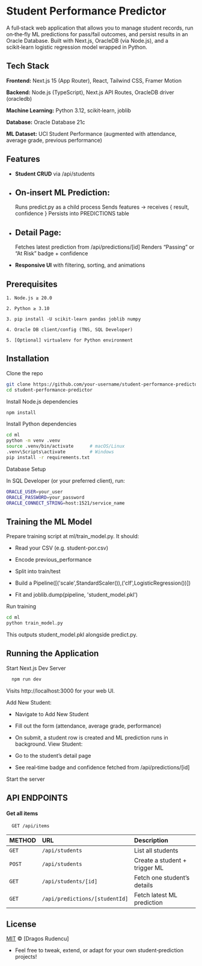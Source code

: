 
# Student Performance Predictor

A full‑stack web application that allows you to manage student records, run on‑the‑fly ML predictions for pass/fail outcomes, and persist results in an Oracle Database. Built with Next.js, OracleDB (via Node.js), and a scikit‑learn logistic regression model wrapped in Python.




## Tech Stack

**Frontend:** Next.js 15 (App Router), React, Tailwind CSS, Framer Motion

**Backend:** Node.js (TypeScript), Next.js API Routes, OracleDB driver (oracledb)

**Machine Learning:** Python 3.12, scikit‑learn, joblib

**Database:** Oracle Database 21c

**ML Dataset:** UCI Student Performance (augmented with attendance, average grade, previous performance)

## Features

- **Student CRUD** via /api/students
- On‑insert ML Prediction:
    -
    Runs predict.py as a child process
    Sends features → receives { result, confidence }
    Persists into PREDICTIONS table
- Detail Page:
    -
    Fetches latest prediction from /api/predictions/[id]
    Renders “Passing” or “At Risk” badge + confidence

- **Responsive UI** with filtering, sorting, and animations

## Prerequisites
    1. Node.js ≥ 20.0

    2. Python ≥ 3.10

    3. pip install -U scikit-learn pandas joblib numpy

    4. Oracle DB client/config (TNS, SQL Developer)

    5. [Optional] virtualenv for Python environment
## Installation


Clone the repo

```bash
git clone https://github.com/your‑username/student‑performance‑predictor.git
cd student-performance-predictor
```

Install Node.js dependencies

```bash
npm install
```

Install Python dependencies

```bash
cd ml
python -m venv .venv
source .venv/bin/activate      # macOS/Linux
.venv\Scripts\activate         # Windows
pip install -r requirements.txt
```
Database Setup

In SQL Developer (or your preferred client), run:
```bash
ORACLE_USER=your_user
ORACLE_PASSWORD=your_password
ORACLE_CONNECT_STRING=host:1521/service_name
```
    
##  Training the ML Model
Prepare training script at ml/train_model.py. It should:

- Read your CSV (e.g. student-por.csv)

- Encode previous_performance

- Split into train/test

- Build a Pipeline([('scale',StandardScaler()),('clf',LogisticRegression())])

- Fit and joblib.dump(pipeline, 'student_model.pkl')


Run training
```bash
cd ml
python train_model.py
```
This outputs student_model.pkl alongside predict.py.
## Running the Application

Start Next.js Dev Server

```bash
  npm run dev
```
Visits http://localhost:3000 for your web UI.

Add New Student:
- Navigate to Add New Student
- Fill out the form (attendance, average grade, performance)
- On submit, a student row is created and ML prediction runs in background.
View Student:
- Go to the student’s detail page

- See real‑time badge and confidence fetched from /api/predictions/[id]


Start the server




## API ENDPOINTS

#### Get all items

```http
  GET /api/items
```

| METHOD | URL    | Description                |
| :-------- | :------- | :------------------------- |
| `GET` | `/api/students` | List all students |
| `POST` | `/api/students` | Create a student + trigger ML |
| `GET` | `/api/students/[id]` | 	Fetch one student’s details |
| `GET` | `/api/predictions/[studentId]` | 	Fetch latest ML prediction |




## License

[MIT](https://choosealicense.com/licenses/mit/) © [Dragos Rudencu]

- Feel free to tweak, extend, or adapt for your own student‑prediction projects!

